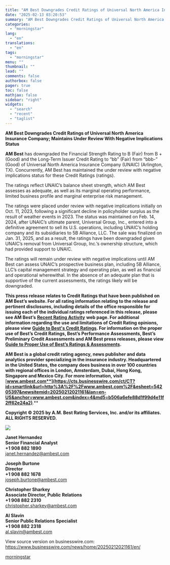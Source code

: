 ```yaml
---
title: "AM Best Downgrades Credit Ratings of Universal North America Insurance Company; Maintains Under Review With Negative Implications Status"
date: "2025-02-13 03:20:53"
summary: "AM Best Downgrades Credit Ratings of Universal North America Insurance Company; Maintains Under Review With Negative Implications Status AM Best has downgraded the Financial Strength Rating to B (Fair) from B + (Good) and the Long-Term Issuer Credit Rating to “bb” (Fair) from “bbb-” (Good) of Universal North America Insurance..."
categories:
  - "morningstar"
lang:
  - "en"
translations:
  - "en"
tags:
  - "morningstar"
menu: ""
thumbnail: ""
lead: ""
comments: false
authorbox: false
pager: true
toc: false
mathjax: false
sidebar: "right"
widgets:
  - "search"
  - "recent"
  - "taglist"
---
```


**AM Best Downgrades Credit Ratings of Universal North America Insurance Company; Maintains Under Review With Negative Implications Status**

**AM Best** has downgraded the Financial Strength Rating to B (Fair) from B + (Good) and the Long-Term Issuer Credit Rating to “bb” (Fair) from “bbb-” (Good) of Universal North America Insurance Company (UNAIC) (Arlington, TX). Concurrently, AM Best has maintained the under review with negative implications status for these Credit Ratings (ratings).

The ratings reflect UNAIC’s balance sheet strength, which AM Best assesses as adequate, as well as its marginal operating performance, limited business profile and marginal enterprise risk management.

The ratings were placed under review with negative implications initially on Oct. 11, 2023, following a significant decline in policyholder surplus as the result of weather events in 2023. The status was maintained on Feb. 14, 2024, after UNAIC’s ultimate parent, Universal Group, Inc., entered into a definitive agreement to sell its U.S. operations, including UNAIC’s holding company and its subsidiaries to 5B Alliance, LLC. The sale was finalized on Jan. 31, 2025, and as a result, the ratings have been downgraded given UNAIC’s removal from Universal Group, Inc.’s ownership structure, which had provided support to UNAIC.

The ratings will remain under review with negative implications until AM Best can assess UNAIC’s prospective business plan, including 5B Alliance, LLC’s capital management strategy and operating plan, as well as financial and operational wherewithal. In the absence of an adequate plan that is supportive of the current assessments, the ratings likely will be downgraded.

**This press release relates to Credit Ratings that have been published on AM Best’s website. For all rating information relating to the release and pertinent disclosures, including details of the office responsible for issuing each of the individual ratings referenced in this release, please see AM Best’s** [**Recent Rating Activity**](https://cts.businesswire.com/ct/CT?id=smartlink&url=http%3A%2F%2Fratings.ambest.com%2Fratingeventdisclosures.aspx&esheet=54205397&newsitemid=20250212021161&lan=en-US&anchor=Recent+Rating+Activity&index=1&md5=b116d8bb5224f71118a9e249576bdb35) **web page. For additional information regarding the use and limitations of Credit Rating opinions, please view** [**Guide to Best's Credit Ratings**](https://cts.businesswire.com/ct/CT?id=smartlink&url=http%3A%2F%2Fwww3.ambest.com%2Fambv%2Fratingmethodology%2FOpenPDF.aspx%3Fri%3D1787&esheet=54205397&newsitemid=20250212021161&lan=en-US&anchor=Guide+to+Best%27s+Credit+Ratings&index=2&md5=e3d099c382a0847dd15ef74ef919fa55)**. For information on the proper use of Best’s Credit Ratings, Best’s Performance Assessments, Best’s Preliminary Credit Assessments and AM Best press releases, please view** [**Guide to Proper Use of Best’s Ratings & Assessments**](https://cts.businesswire.com/ct/CT?id=smartlink&url=https%3A%2F%2Fwww.ambest.com%2Fratings%2Fguidetouse.pdf&esheet=54205397&newsitemid=20250212021161&lan=en-US&anchor=Guide+to+Proper+Use+of+Best%26%238217%3Bs+Ratings+%26amp%3B+Assessments&index=3&md5=429b0e97c7337e7cb29250b05677b895)**.**

**AM Best is a global credit rating agency, news publisher and data analytics provider specializing in the insurance industry. Headquartered in the United States, the company does business in over 100 countries with regional offices in London, Amsterdam, Dubai, Hong Kong, Singapore and Mexico City. For more information, visit** [**www.ambest.com**](https://cts.businesswire.com/ct/CT?id=smartlink&url=http%3A%2F%2Fwww.ambest.com%2F&esheet=54205397&newsitemid=20250212021161&lan=en-US&anchor=www.ambest.com&index=4&md5=b506a6efe88d1f99d4e11f2ff62e24a2)**.**

**Copyright © 2025 by A.M. Best Rating Services, Inc. and/or its affiliates. ALL RIGHTS RESERVED.**

 ![](https://cts.businesswire.com/ct/CT?id=bwnews&sty=20250212021161r1&sid=mstr3&distro=nx&lang=en)

**Janet Hernandez**  
**Senior Financial Analyst**  
**+1 908 882 1890**  
[janet.hernandez@ambest.com](mailto:janet.hernandez@ambest.com)  

  
**Joseph Burtone**  
**Director**  
**+1 908 882 1678**  
[joseph.burtone@ambest.com](mailto:joseph.burtone@ambest.com)  

  
**Christopher Sharkey**  
**Associate Director, Public Relations**  
**+1 908 882 2310**  
[christopher.sharkey@ambest.com](mailto:christopher.sharkey@ambest.com)  

  
**Al Slavin**  
**Senior Public Relations Specialist**  
**+1 908 882 2318**  
[al.slavin@ambest.com](mailto:al.slavin@ambest.com)

View source version on businesswire.com: <https://www.businesswire.com/news/home/20250212021161/en/>

[morningstar](https://www.morningstar.com/news/business-wire/20250212021161/am-best-downgrades-credit-ratings-of-universal-north-america-insurance-company-maintains-under-review-with-negative-implications-status)
